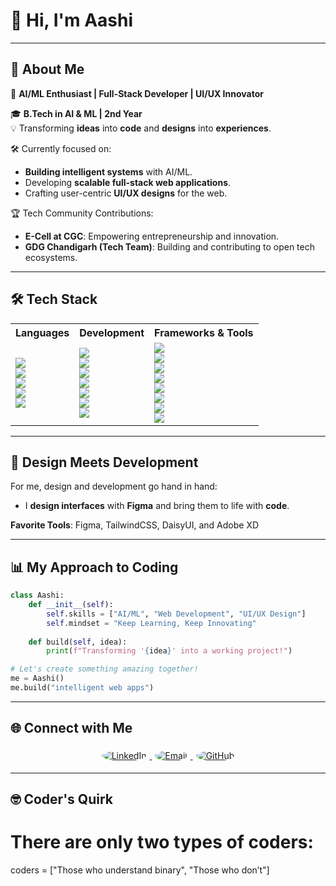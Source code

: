 # 👋 Hi, I'm Aashi  

---

## 🌟 About Me  

 🚀 **AI/ML Enthusiast | Full-Stack Developer | UI/UX Innovator**  
  
 🎓 **B.Tech in AI & ML | 2nd Year**  
💡 Transforming **ideas** into **code** and **designs** into **experiences**.  
  
 🛠️ Currently focused on:  
 - **Building intelligent systems** with AI/ML.  
 - Developing **scalable full-stack web applications**.  
 - Crafting user-centric **UI/UX designs** for the web.  
  
 🏆 Tech Community Contributions:  
 - **E-Cell at CGC**: Empowering entrepreneurship and innovation.  
 - **GDG Chandigarh (Tech Team)**: Building and contributing to open tech ecosystems.  

---

## 🛠 Tech Stack  

<div align="center">

<table>
  <tr>
    <th>Languages</th>
    <th>Development</th>
    <th>Frameworks & Tools</th>
  </tr>
  <tr>
    <td>
      <img src="https://img.shields.io/badge/C-00599C?style=for-the-badge&logo=c&logoColor=white"><br>
      <img src="https://img.shields.io/badge/C++-00599C?style=for-the-badge&logo=cplusplus&logoColor=white"><br>
      <img src="https://img.shields.io/badge/Python-3776AB?style=for-the-badge&logo=python&logoColor=white"><br>
      <img src="https://img.shields.io/badge/DSA-4B0082?style=for-the-badge&logo=codeforces&logoColor=white"><br>
      <img src="https://img.shields.io/badge/OOP-00897B?style=for-the-badge&logo=java&logoColor=white">
    </td>
    <td>
      <img src="https://img.shields.io/badge/HTML5-E34F26?style=for-the-badge&logo=html5&logoColor=white"><br>
      <img src="https://img.shields.io/badge/TailwindCSS-06B6D4?style=for-the-badge&logo=tailwindcss&logoColor=white"><br>
      <img src="https://img.shields.io/badge/React-61DAFB?style=for-the-badge&logo=react&logoColor=white"><br>
      <img src="https://img.shields.io/badge/Node.js-339933?style=for-the-badge&logo=nodedotjs&logoColor=white"><br>
      <img src="https://img.shields.io/badge/TypeScript-3178C6?style=for-the-badge&logo=typescript&logoColor=white"><br>
      <img src="https://img.shields.io/badge/Express.js-000000?style=for-the-badge&logo=express&logoColor=white"><br>
      <img src="https://img.shields.io/badge/MongoDB-47A248?style=for-the-badge&logo=mongodb&logoColor=white">
    </td>
    <td>
      <img src="https://img.shields.io/badge/Figma-F24E1E?style=for-the-badge&logo=figma&logoColor=white"><br>
      <img src="https://img.shields.io/badge/Bootstrap-7952B3?style=for-the-badge&logo=bootstrap&logoColor=white"><br>
      <img src="https://img.shields.io/badge/DaisyUI-FF69B4?style=for-the-badge&logo=tailwindcss&logoColor=white"><br>
      <img src="https://img.shields.io/badge/Git-F05032?style=for-the-badge&logo=git&logoColor=white"><br>
      <img src="https://img.shields.io/badge/GitHub-181717?style=for-the-badge&logo=github&logoColor=white"><br>
      <img src="https://img.shields.io/badge/Google%20Console-4285F4?style=for-the-badge&logo=google&logoColor=white"><br>
      <img src="https://img.shields.io/badge/Canva-00C4CC?style=for-the-badge&logo=canva&logoColor=white"><br>
      <img src="https://img.shields.io/badge/Adobe%20XD-FF61F6?style=for-the-badge&logo=adobe&logoColor=white">
    </td>
  </tr>
</table>

</div>

---

## 🎨 Design Meets Development  

For me, design and development go hand in hand:  
- I **design interfaces** with **Figma** and bring them to life with **code**. 

 **Favorite Tools**: Figma, TailwindCSS, DaisyUI, and Adobe XD  

---

## 📊 My Approach to Coding  

```python
class Aashi:
    def __init__(self):
        self.skills = ["AI/ML", "Web Development", "UI/UX Design"]
        self.mindset = "Keep Learning, Keep Innovating"
    
    def build(self, idea):
        print(f"Transforming '{idea}' into a working project!")

# Let's create something amazing together!
me = Aashi()
me.build("intelligent web apps") 
```

---

## 🌐 Connect with Me  

<div align="center"> <a href="https://www.linkedin.com/in/aashi-raghuwanshi"> <img src="https://img.shields.io/badge/LinkedIn-blue?style=flat&logo=linkedin&logoColor=white&labelColor=blue&logoWidth=20" alt="LinkedIn" style="border-radius: 50%; padding: 5px;" /> </a> <a href="mailto:aashiofficial11@gmail.com"> <img src="https://img.shields.io/badge/Email-D14836?style=flat&logo=gmail&logoColor=white&labelColor=D14836&logoWidth=20" alt="Email" style="border-radius: 50%; padding: 5px;" /> </a> <a href="https://github.com/Aashi-ghub"> <img src="https://img.shields.io/badge/GitHub-black?style=flat&logo=github&logoColor=white&labelColor=black&logoWidth=20" alt="GitHub" style="border-radius: 50%; padding: 5px;" /> </a> </div>

---

## 🤓 Coder's Quirk 

# There are only two types of coders:
coders = ["Those who understand binary", "Those who don’t"]



